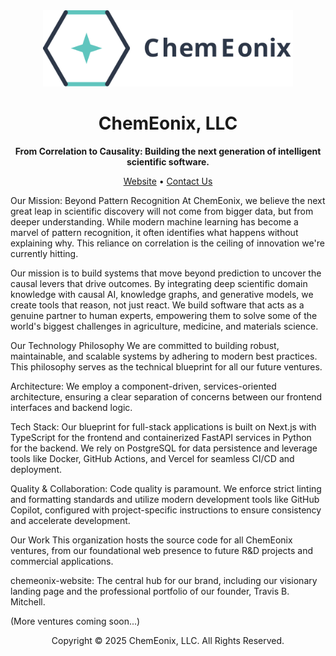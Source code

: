 <div align="center">
<img src="https://raw.githubusercontent.com/ChemEonix/.github/main/assets/chemeonix_logo.svg" alt="ChemEonix Logo" width="400"/>
</div>

<h1 align="center">ChemEonix, LLC</h1>

<p align="center">
<strong>From Correlation to Causality: Building the next generation of intelligent scientific software.</strong>
</p>

<p align="center">
<a href="https://chemeonix.com">Website</a> • <a href="mailto:hi@chemeonix.com">Contact Us</a>
</p>

Our Mission: Beyond Pattern Recognition
At ChemEonix, we believe the next great leap in scientific discovery will not come from bigger data, but from deeper understanding. While modern machine learning has become a marvel of pattern recognition, it often identifies what happens without explaining why. This reliance on correlation is the ceiling of innovation we're currently hitting.

Our mission is to build systems that move beyond prediction to uncover the causal levers that drive outcomes. By integrating deep scientific domain knowledge with causal AI, knowledge graphs, and generative models, we create tools that reason, not just react. We build software that acts as a genuine partner to human experts, empowering them to solve some of the world's biggest challenges in agriculture, medicine, and materials science.

Our Technology Philosophy
We are committed to building robust, maintainable, and scalable systems by adhering to modern best practices. This philosophy serves as the technical blueprint for all our future ventures.

Architecture: We employ a component-driven, services-oriented architecture, ensuring a clear separation of concerns between our frontend interfaces and backend logic.

Tech Stack: Our blueprint for full-stack applications is built on Next.js with TypeScript for the frontend and containerized FastAPI services in Python for the backend. We rely on PostgreSQL for data persistence and leverage tools like Docker, GitHub Actions, and Vercel for seamless CI/CD and deployment.

Quality & Collaboration: Code quality is paramount. We enforce strict linting and formatting standards and utilize modern development tools like GitHub Copilot, configured with project-specific instructions to ensure consistency and accelerate development.

Our Work
This organization hosts the source code for all ChemEonix ventures, from our foundational web presence to future R&D projects and commercial applications.

chemeonix-website: The central hub for our brand, including our visionary landing page and the professional portfolio of our founder, Travis B. Mitchell.

(More ventures coming soon...)

<p align="center">
Copyright © 2025 ChemEonix, LLC. All Rights Reserved.
</p>
